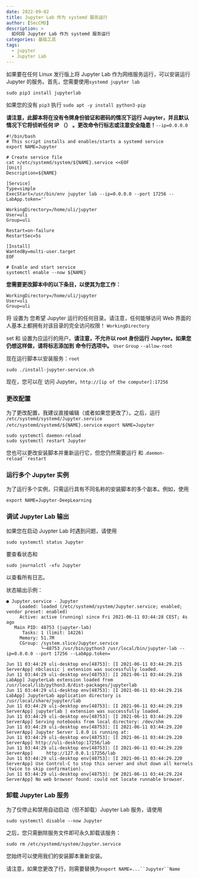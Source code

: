 ```yaml
---
date: 2022-09-02
title: Jupyter Lab 作为 systemd 服务运行
author: [SecCMD]
description: >
  如何将 Jupyter Lab 作为 systemd 服务运行
categories: 基础工具
tags:
  - jupyter
  - Jupyter Lab
---
```


如果要在任何 Linux 发行版上将 Jupyter Lab 作为网络服务运行，可以安装运行 Jupyter 的服务。首先，您需要使用`systemd jupyter lab`

```shell
sudo pip3 install jupyterlab
```

如果您的没有 `pip3` 执行 `sudo apt -y install python3-pip`

**请注意，此脚本将在没有令牌身份验证和密码的情况下运行 Jupyter，并且默认情况下它将侦听任何 IP （）** **。更改命令行标志或注意安全隐患！**`--ip=0.0.0.0`

```shell
#!/bin/bash
# This script installs and enables/starts a systemd service
export NAME=Jupyter

# Create service file
cat >/etc/systemd/system/${NAME}.service <<EOF
[Unit]
Description=${NAME}

[Service]
Type=simple
ExecStart=/usr/bin/env jupyter lab --ip=0.0.0.0 --port 17256 --LabApp.token=''

WorkingDirectory=/home/uli/jupyter
User=uli
Group=uli

Restart=on-failure
RestartSec=5s

[Install]
WantedBy=multi-user.target
EOF

# Enable and start service
systemctl enable --now ${NAME}
```

**您需要更改脚本中的以下条目，以使其为您工作：**

```shell
WorkingDirectory=/home/uli/jupyter
User=uli
Group=uli
```

将 设置为 您希望 Jupyter 运行的任何目录。请注意，任何能够访问 Web 界面的人基本上都拥有对该目录的完全访问权限！ `WorkingDirectory`

set 和 设置为应运行的用户。**请注意，不允许以 root 身份运行 Jupyter。如果您仍想这样做，请将标志添加到** **命令行选项中。** `User` `Group` `--allow-root`

现在运行脚本以安装服务：`root`

```shell
sudo ./install-jupyter-service.sh
```

现在，您可以在 访问 Jupyter。`http://[ip of the computer]:17256`

### 更改配置

为了更改配置，我建议直接编辑（或者如果您更改了）。之后，运行 `/etc/systemd/systemd/Jupyter.service` `/etc/systemd/systemd/${NAME}.service` `export NAME=Jupyter`

```shell
sudo systemctl daemon-reload
sudo systemctl restart Jupyter
```

您也可以更改安装脚本并重新运行它，但您仍然需要运行 和 .`daemon-reload``restart`

### 运行多个 Jupyter 实例

为了运行多个实例，只需运行具有不同名称的安装脚本的多个副本。例如，使用

```shell
export NAME=Jupyter-DeepLearning
```

### 调试 Jupyter Lab 输出

如果您在启动 Juypter Lab 时遇到问题，请使用

```shell
sudo systemctl status Jupyter
```

要查看状态和

```shell
sudo journalctl -xfu Jupyter
```

以查看所有日志。

状态输出示例：

```generic
● Jupyter.service - Jupyter
     Loaded: loaded (/etc/systemd/system/Jupyter.service; enabled; vendor preset: enabled)
     Active: active (running) since Fri 2021-06-11 03:44:28 CEST; 4s ago
   Main PID: 48753 (jupyter-lab)
      Tasks: 1 (limit: 14226)
     Memory: 51.7M
     CGroup: /system.slice/Jupyter.service
             └─48753 /usr/bin/python3 /usr/local/bin/jupyter-lab --ip=0.0.0.0 --port 17256 --LabApp.token=

Jun 11 03:44:29 uli-desktop env[48753]: [I 2021-06-11 03:44:29.215 ServerApp] nbclassic | extension was successfully loaded.
Jun 11 03:44:29 uli-desktop env[48753]: [I 2021-06-11 03:44:29.216 LabApp] JupyterLab extension loaded from /usr/local/lib/python3.8/dist-packages/jupyterlab
Jun 11 03:44:29 uli-desktop env[48753]: [I 2021-06-11 03:44:29.216 LabApp] JupyterLab application directory is /usr/local/share/jupyter/lab
Jun 11 03:44:29 uli-desktop env[48753]: [I 2021-06-11 03:44:29.219 ServerApp] jupyterlab | extension was successfully loaded.
Jun 11 03:44:29 uli-desktop env[48753]: [I 2021-06-11 03:44:29.220 ServerApp] Serving notebooks from local directory: /dev/shm
Jun 11 03:44:29 uli-desktop env[48753]: [I 2021-06-11 03:44:29.220 ServerApp] Jupyter Server 1.8.0 is running at:
Jun 11 03:44:29 uli-desktop env[48753]: [I 2021-06-11 03:44:29.220 ServerApp] http://uli-desktop:17256/lab
Jun 11 03:44:29 uli-desktop env[48753]: [I 2021-06-11 03:44:29.220 ServerApp]     http://127.0.0.1:17256/lab
Jun 11 03:44:29 uli-desktop env[48753]: [I 2021-06-11 03:44:29.220 ServerApp] Use Control-C to stop this server and shut down all kernels (twice to skip confirmation).
Jun 11 03:44:29 uli-desktop env[48753]: [W 2021-06-11 03:44:29.224 ServerApp] No web browser found: could not locate runnable browser.
```

### 卸载 Jupyter Lab 服务

为了仅停止和禁用自动启动（但不卸载）Jupyter Lab 服务，请使用

```shell
sudo systemctl disable --now Jupyter
```

之后，您只需删除服务文件即可永久卸载该服务：

```shell
sudo rm /etc/systemd/system/Jupyter.service
```

您始终可以使用我们的安装脚本重新安装。

请注意，如果您更改了行，则需要替换为`export NAME=...``Jupyter``Name`
